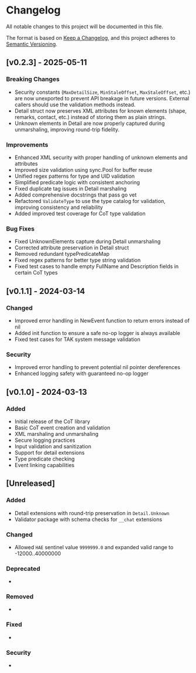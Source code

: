 # Changelog

All notable changes to this project will be documented in this file.

The format is based on [Keep a Changelog](https://keepachangelog.com/en/1.0.0/),
and this project adheres to [Semantic Versioning](https://semver.org/spec/v2.0.0.html).

## [v0.2.3] - 2025-05-11

### Breaking Changes
- Security constants (`MaxDetailSize`, `MinStaleOffset`, `MaxStaleOffset`, etc.) are now unexported to prevent API breakage in future versions. External callers should use the validation methods instead.
- Detail struct now preserves XML attributes for known elements (shape, remarks, contact, etc.) instead of storing them as plain strings.
- Unknown elements in Detail are now properly captured during unmarshaling, improving round-trip fidelity.

### Improvements
- Enhanced XML security with proper handling of unknown elements and attributes
- Improved size validation using sync.Pool for buffer reuse
- Unified regex patterns for type and UID validation
- Simplified predicate logic with consistent anchoring
- Fixed duplicate tag issues in Detail marshaling
- Added comprehensive docstrings that pass go vet
- Refactored `ValidateType` to use the type catalog for validation, improving consistency and reliability
- Added improved test coverage for CoT type validation

### Bug Fixes
- Fixed UnknownElements capture during Detail unmarshaling
- Corrected attribute preservation in Detail struct
- Removed redundant typePredicateMap
- Fixed regex patterns for better type string validation
- Fixed test cases to handle empty FullName and Description fields in certain CoT types

## [v0.1.1] - 2024-03-14

### Changed
- Improved error handling in NewEvent function to return errors instead of nil
- Added init function to ensure a safe no-op logger is always available
- Fixed test cases for TAK system message validation

### Security
- Improved error handling to prevent potential nil pointer dereferences
- Enhanced logging safety with guaranteed no-op logger

## [v0.1.0] - 2024-03-13

### Added
- Initial release of the CoT library
- Basic CoT event creation and validation
- XML marshaling and unmarshaling
- Secure logging practices
- Input validation and sanitization
- Support for detail extensions
- Type predicate checking
- Event linking capabilities

## [Unreleased]

### Added
- Detail extensions with round-trip preservation in `Detail.Unknown`
- Validator package with schema checks for `__chat` extensions

### Changed
- Allowed `HAE` sentinel value `9999999.0` and expanded valid range to -12000..40000000

### Deprecated
-

### Removed
-

### Fixed
-

### Security
- 